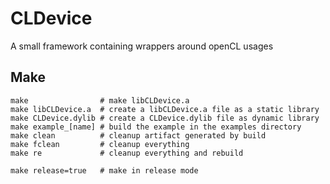 # CLDevice

A small framework containing wrappers around openCL usages

## Make

```
make                # make libCLDevice.a
make libCLDevice.a  # create a libCLDevice.a file as a static library
make CLDevice.dylib # create a CLDevice.dylib file as dynamic library
make example_[name] # build the example in the examples directory
make clean          # cleanup artifact generated by build
make fclean         # cleanup everything
make re             # cleanup everything and rebuild

make release=true   # make in release mode
```
